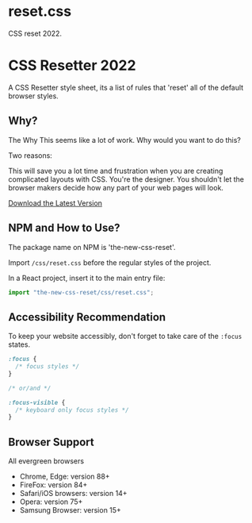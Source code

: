# reset.css

CSS reset 2022.

# CSS Resetter 2022

A CSS Resetter style sheet, its a list of rules that 'reset' all of the default browser styles.

## Why?

The Why
This seems like a lot of work. Why would you want to do this?

Two reasons:

This will save you a lot time and frustration when you are creating complicated layouts with CSS.
You're the designer. You shouldn't let the browser makers decide how any part of your web pages will look.

[Download the Latest Version](https://raw.githubusercontent.com/elad2412/the-new-css-reset/main/css/reset.css)

## NPM and How to Use?

The package name on NPM is 'the-new-css-reset'.

Import `/css/reset.css` before the regular styles of the project.

In a React project, insert it to the main entry file:

```js
import "the-new-css-reset/css/reset.css";
```

## Accessibility Recommendation

To keep your website accessibly, don't forget to take care of the `:focus` states.

```css
:focus {
  /* focus styles */
}

/* or/and */

:focus-visible {
  /* keyboard only focus styles */
}
```

## Browser Support

All evergreen browsers

- Chrome, Edge: version 88+
- FireFox: version 84+
- Safari/iOS browsers: version 14+
- Opera: version 75+
- Samsung Browser: version 15+
